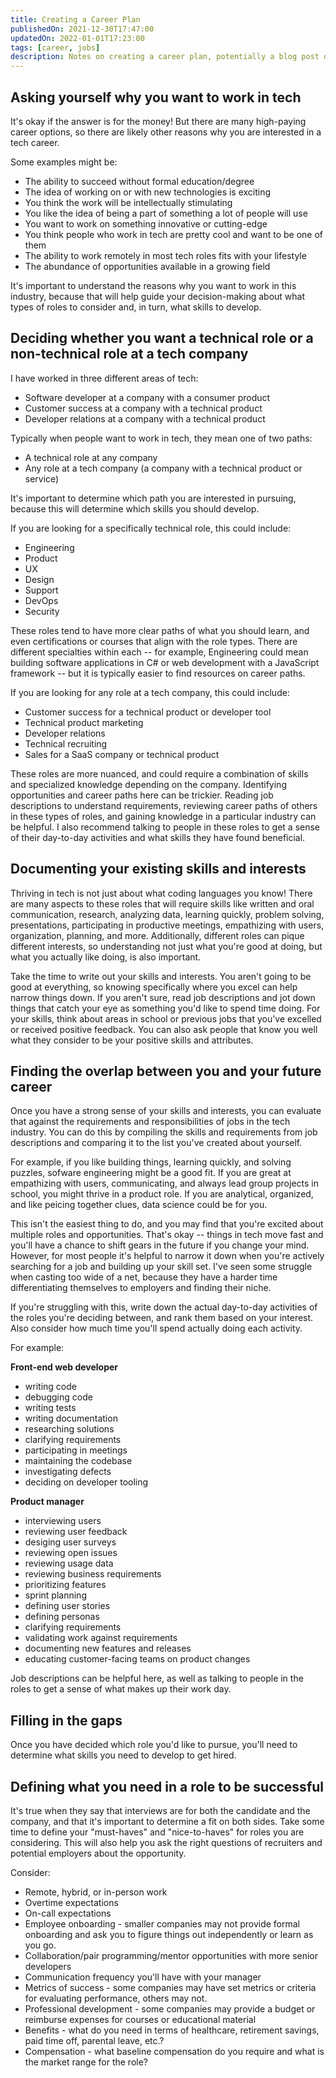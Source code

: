 ```yaml
---
title: Creating a Career Plan
publishedOn: 2021-12-30T17:47:00
updatedOn: 2022-01-01T17:23:00
tags: [career, jobs]
description: Notes on creating a career plan, potentially a blog post or series some day
---
```

## Asking yourself why you want to work in tech

It's okay if the answer is for the money! But there are many high-paying career options, so there are likely other reasons why you are interested in a tech career.

Some examples might be:

- The ability to succeed without formal education/degree
- The idea of working on or with new technologies is exciting
- You think the work will be intellectually stimulating
- You like the idea of being a part of something a lot of people will use
- You want to work on something innovative or cutting-edge
- You think people who work in tech are pretty cool and want to be one of them
- The ability to work remotely in most tech roles fits with your lifestyle
- The abundance of opportunities available in a growing field

It's important to understand the reasons why you want to work in this industry, because that will help guide your decision-making about what types of roles to consider and, in turn, what skills to develop. 

## Deciding whether you want a technical role or a non-technical role at a tech company

I have worked in three different areas of tech:

- Software developer at a company with a consumer product
- Customer success at a company with a technical product
- Developer relations at a company with a technical product

Typically when people want to work in tech, they mean one of two paths:

- A technical role at any company
- Any role at a tech company (a company with a technical product or service)

It's important to determine which path you are interested in pursuing, because this will determine which skills you should develop.

If you are looking for a specifically technical role, this could include:

- Engineering
- Product
- UX
- Design
- Support
- DevOps
- Security

These roles tend to have more clear paths of what you should learn, and even certifications or courses that align with the role types. There are different specialties within each -- for example, Engineering could mean building software applications in C# or web development with a JavaScript framework -- but it is typically easier to find resources on career paths.

If you are looking for any role at a tech company, this could include:

- Customer success for a technical product or developer tool
- Technical product marketing
- Developer relations
- Technical recruiting
- Sales for a SaaS company or technical product

These roles are more nuanced, and could require a combination of skills and specialized knowledge depending on the company. Identifying opportunities and career paths here can be trickier. Reading job descriptions to understand requirements, reviewing career paths of others in these types of roles, and gaining knowledge in a particular industry can be helpful. I also recommend talking to people in these roles to get a sense of their day-to-day activities and what skills they have found beneficial.

## Documenting your existing skills and interests

Thriving in tech is not just about what coding languages you know! There are many aspects to these roles that will require skills like written and oral communication, research, analyzing data, learning quickly, problem solving, presentations, participating in productive meetings, empathizing with users, organization, planning, and more. Additionally, different roles can pique different interests, so understanding not just what you're good at doing, but what you actually like doing, is also important.

Take the time to write out your skills and interests. You aren't going to be good at everything, so knowing specifically where you excel can help narrow things down. If you aren't sure, read job descriptions and jot down things that catch your eye as something you'd like to spend time doing. For your skills, think about areas in school or previous jobs that you've excelled or received positive feedback. You can also ask people that know you well what they consider to be your positive skills and attributes.

## Finding the overlap between you and your future career

Once you have a strong sense of your skills and interests, you can evaluate that against the requirements and responsibilities of jobs in the tech industry. You can do this by compiling the skills and requirements from job descriptions and comparing it to the list you've created about yourself.

For example, if you like building things, learning quickly, and solving puzzles, sofware engineering might be a good fit. If you are great at empathizing with users, communicating, and always lead group projects in school, you might thrive in a product role. If you are analytical, organized, and like peicing together clues, data science could be for you.

This isn't the easiest thing to do, and you may find that you're excited about multiple roles and opportunities. That's okay -- things in tech move fast and you'll have a chance to shift gears in the future if you change your mind. However, for most people it's helpful to narrow it down when you're actively searching for a job and building up your skill set. I've seen some struggle when casting too wide of a net, because they have a harder time differentiating themselves to employers and finding their niche.

If you're struggling with this, write down the actual day-to-day activities of the roles you're deciding between, and rank them based on your interest. Also consider how much time you'll spend actually doing each activity.

For example:

**Front-end web developer**
- writing code
- debugging code
- writing tests
- writing documentation
- researching solutions
- clarifying requirements
- participating in meetings
- maintaining the codebase
- investigating defects
- deciding on developer tooling

**Product manager**
- interviewing users
- reviewing user feedback
- desiging user surveys
- reviewing open issues
- reviewing usage data
- reviewing business requirements
- prioritizing features
- sprint planning
- defining user stories
- defining personas
- clarifying requirements
- validating work against requirements
- documenting new features and releases
- educating customer-facing teams on product changes

Job descriptions can be helpful here, as well as talking to people in the roles to get a sense of what makes up their work day.

## Filling in the gaps

Once you have decided which role you'd like to pursue, you'll need to determine what skills you need to develop to get hired. 

## Defining what you need in a role to be successful

It's true when they say that interviews are for both the candidate and the company, and that it's important to determine a fit on both sides. Take some time to define your "must-haves" and "nice-to-haves" for roles you are considering. This will also help you ask the right questions of recruiters and potential employers about the opportunity.

Consider:

- Remote, hybrid, or in-person work
- Overtime expectations
- On-call expectations
- Employee onboarding - smaller companies may not provide formal onboarding and ask you to figure things out independently or learn as you go.
- Collaboration/pair programming/mentor opportunities with more senior developers
- Communication frequency you'll have with your manager
- Metrics of success - some companies may have set metrics or criteria for evaluating performance, others may not.
- Professional development - some companies may provide a budget or reimburse expenses for courses or educational material
- Benefits - what do you need in terms of healthcare, retirement savings, paid time off, parental leave, etc.?
- Compensation - what baseline compensation do you require and what is the market range for the role? 